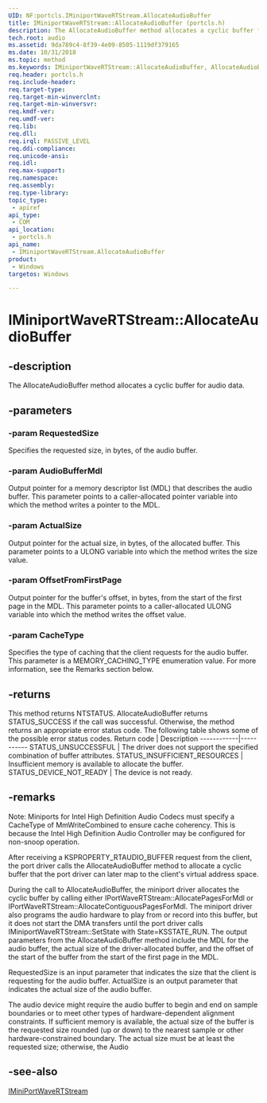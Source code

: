 ```yaml
---
UID: NF:portcls.IMiniportWaveRTStream.AllocateAudioBuffer
title: IMiniportWaveRTStream::AllocateAudioBuffer (portcls.h)
description: The AllocateAudioBuffer method allocates a cyclic buffer for audio data.
tech.root: audio
ms.assetid: 9da789c4-8f39-4e09-8505-1119df379165
ms.date: 10/31/2018
ms.topic: method
ms.keywords: IMiniportWaveRTStream::AllocateAudioBuffer, AllocateAudioBuffer, IMiniportWaveRTStream.AllocateAudioBuffer, IMiniportWaveRTStream::AllocateAudioBuffer, IMiniportWaveRTStream.AllocateAudioBuffer
req.header: portcls.h
req.include-header:
req.target-type:
req.target-min-winverclnt:
req.target-min-winversvr:
req.kmdf-ver:
req.umdf-ver:
req.lib:
req.dll:
req.irql: PASSIVE_LEVEL
req.ddi-compliance:
req.unicode-ansi:
req.idl:
req.max-support:
req.namespace:
req.assembly:
req.type-library: 
topic_type: 
 - apiref
api_type: 
 - COM
api_location: 
 - portcls.h
api_name: 
 - IMiniportWaveRTStream.AllocateAudioBuffer
product: 
 - Windows
targetos: Windows

---
```


# IMiniportWaveRTStream::AllocateAudioBuffer


## -description

The AllocateAudioBuffer method allocates a cyclic buffer for audio data.

## -parameters

### -param RequestedSize
Specifies the requested size, in bytes, of the audio buffer.


### -param AudioBufferMdl
Output pointer for a memory descriptor list (MDL) that describes the audio buffer. This parameter points to a caller-allocated pointer variable into which the method writes a pointer to the MDL.

### -param ActualSize
Output pointer for the actual size, in bytes, of the allocated buffer. This parameter points to a ULONG variable into which the method writes the size value.

### -param OffsetFromFirstPage
Output pointer for the buffer's offset, in bytes, from the start of the first page in the MDL. This parameter points to a caller-allocated ULONG variable into which the method writes the offset value.

### -param CacheType
Specifies the type of caching that the client requests for the audio buffer. This parameter is a MEMORY_CACHING_TYPE enumeration value. For more information, see the Remarks section below.

## -returns

This method returns NTSTATUS. AllocateAudioBuffer returns STATUS_SUCCESS if the call was successful. Otherwise, the method returns an appropriate error status code. The following table shows some of the possible error status codes.
Return code | Description
------------|-----------
STATUS_UNSUCCESSFUL | The driver does not support the specified combination of buffer attributes.
STATUS_INSUFFICIENT_RESOURCES | Insufficient memory is available to allocate the buffer.
STATUS_DEVICE_NOT_READY | The device is not ready.

## -remarks

Note: Miniports for Intel High Definition Audio Codecs must specify a CacheType of MmWriteCombined to ensure cache coherency. This is because the Intel High Definition Audio Controller may be configured for non-snoop operation.
 
After receiving a KSPROPERTY_RTAUDIO_BUFFER request from the client, the port driver calls the AllocateAudioBuffer method to allocate a cyclic buffer that the port driver can later map to the client's virtual address space.

During the call to AllocateAudioBuffer, the miniport driver allocates the cyclic buffer by calling either IPortWaveRTStream::AllocatePagesForMdl or IPortWaveRTStream::AllocateContiguousPagesForMdl. The miniport driver also programs the audio hardware to play from or record into this buffer, but it does not start the DMA transfers until the port driver calls IMiniportWaveRTStream::SetState with State=KSSTATE_RUN. The output parameters from the AllocateAudioBuffer method include the MDL for the audio buffer, the actual size of the driver-allocated buffer, and the offset of the start of the buffer from the start of the first page in the MDL.

RequestedSize is an input parameter that indicates the size that the client is requesting for the audio buffer. ActualSize is an output parameter that indicates the actual size of the audio buffer.

The audio device might require the audio buffer to begin and end on sample boundaries or to meet other types of hardware-dependent alignment constraints. If sufficient memory is available, the actual size of the buffer is the requested size rounded (up or down) to the nearest sample or other hardware-constrained boundary. The actual size must be at least the requested size; otherwise, the Audio 


## -see-also

[IMiniPortWaveRTStream](nn-portcls-iminiportwavertstream.md)
